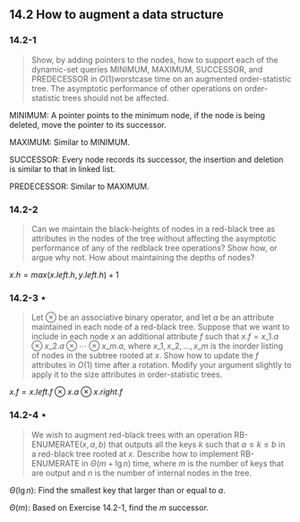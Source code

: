 ## 14.2 How to augment a data structure

### 14.2-1

> Show, by adding pointers to the nodes, how to support each of the dynamic-set queries MINIMUM, MAXIMUM, SUCCESSOR, and PREDECESSOR in $O(1)$worstcase time on an augmented order-statistic tree. The asymptotic performance of other operations on order-statistic trees should not be affected.

MINIMUM: A pointer points to the minimum node, if the node is being deleted, move the pointer to its successor.

MAXIMUM: Similar to MINIMUM.

SUCCESSOR: Every node records its successor, the insertion and deletion is similar to that in linked list.

PREDECESSOR: Similar to MAXIMUM.

### 14.2-2

> Can we maintain the black-heights of nodes in a red-black tree as attributes in the nodes of the tree without affecting the asymptotic performance of any of the redblack tree operations? Show how, or argue why not. How about maintaining the depths of nodes?

$x.h = max(x.left.h, y.left.h) + 1$

### 14.2-3 $\star$

> Let $\otimes$ be an associative binary operator, and let $a$ be an attribute maintained in each node of a red-black tree. Suppose that we want to include in each node $x$ an additional attribute $f$ such that $x.f = x\_1.a \otimes x\_2.a \otimes \cdots \otimes x\_m.a$, where $x\_1, x\_2, \dots ,x\_m$ is the inorder listing of nodes in the subtree rooted at $x$. Show how to update the $f$ attributes in $O(1)$ time after a rotation. Modify your argument slightly to apply it to the size attributes in order-statistic trees.

$x.f = x.left.f \otimes x.a \otimes x.right.f$

### 14.2-4 $\star$

> We wish to augment red-black trees with an operation RB-ENUMERATE$(x, a, b)$ that outputs all the keys $k$ such that $a \le k \le b$ in a red-black tree rooted at $x$. Describe how to implement RB-ENUMERATE in $\Theta(m+\lg n)$ time, where $m$ is the number of keys that are output and $n$ is the number of internal nodes in the tree.

$\Theta(\lg n)$: Find the smallest key that larger than or equal to $a$.

$\Theta(m)$: Based on Exercise 14.2-1, find the $m$ successor.
